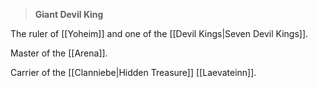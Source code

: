 >**Giant Devil King**

The ruler of [[Yoheim]] and one of the [[Devil Kings|Seven Devil Kings]].

Master of the [[Arena]].

Carrier of the [[Clanniebe|Hidden Treasure]] [[Laevateinn]].